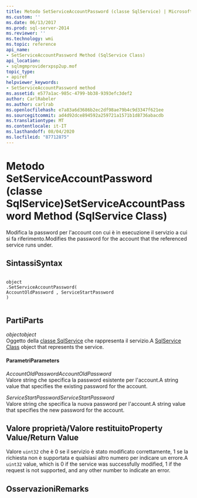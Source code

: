 ```yaml
---
title: Metodo SetServiceAccountPassword (classe SqlService) | Microsoft Docs
ms.custom: ''
ms.date: 06/13/2017
ms.prod: sql-server-2014
ms.reviewer: ''
ms.technology: wmi
ms.topic: reference
api_name:
- SetServiceAccountPassword Method (SqlService Class)
api_location:
- sqlmgmproviderxpsp2up.mof
topic_type:
- apiref
helpviewer_keywords:
- SetServiceAccountPassword method
ms.assetid: e577a1ac-985c-4799-bb38-9393efc3def2
author: CarlRabeler
ms.author: carlrab
ms.openlocfilehash: e7a83a6d3686b2ec2df98ae79b4c9d3347f621ee
ms.sourcegitcommit: ad4d92dce894592a259721a1571b1d8736abacdb
ms.translationtype: MT
ms.contentlocale: it-IT
ms.lasthandoff: 08/04/2020
ms.locfileid: "87712875"
---
```

# <a name="setserviceaccountpassword-method-sqlservice-class"></a><span data-ttu-id="ed53f-102">Metodo SetServiceAccountPassword (classe SqlService)</span><span class="sxs-lookup"><span data-stu-id="ed53f-102">SetServiceAccountPassword Method (SqlService Class)</span></span>
  <span data-ttu-id="ed53f-103">Modifica la password per l'account con cui è in esecuzione il servizio a cui si fa riferimento.</span><span class="sxs-lookup"><span data-stu-id="ed53f-103">Modifies the password for the account that the referenced service runs under.</span></span>  
  
## <a name="syntax"></a><span data-ttu-id="ed53f-104">Sintassi</span><span class="sxs-lookup"><span data-stu-id="ed53f-104">Syntax</span></span>  
  
```  
  
object  
.SetServiceAccountPassword(  
AccountOldPassword , ServiceStartPassword  
)  
  
```  
  
## <a name="parts"></a><span data-ttu-id="ed53f-105">Parti</span><span class="sxs-lookup"><span data-stu-id="ed53f-105">Parts</span></span>  
 <span data-ttu-id="ed53f-106">*object*</span><span class="sxs-lookup"><span data-stu-id="ed53f-106">*object*</span></span>  
 <span data-ttu-id="ed53f-107">Oggetto della [classe SqlService](sqlservice-class.md) che rappresenta il servizio.</span><span class="sxs-lookup"><span data-stu-id="ed53f-107">A [SqlService Class](sqlservice-class.md) object that represents the service.</span></span>  
  
#### <a name="parameters"></a><span data-ttu-id="ed53f-108">Parametri</span><span class="sxs-lookup"><span data-stu-id="ed53f-108">Parameters</span></span>  
 <span data-ttu-id="ed53f-109">*AccountOldPassword*</span><span class="sxs-lookup"><span data-stu-id="ed53f-109">*AccountOldPassword*</span></span>  
 <span data-ttu-id="ed53f-110">Valore string che specifica la password esistente per l'account.</span><span class="sxs-lookup"><span data-stu-id="ed53f-110">A string value that specifies the existing password for the account.</span></span>  
  
 <span data-ttu-id="ed53f-111">*ServiceStartPassword*</span><span class="sxs-lookup"><span data-stu-id="ed53f-111">*ServiceStartPassword*</span></span>  
 <span data-ttu-id="ed53f-112">Valore string che specifica la nuova password per l'account.</span><span class="sxs-lookup"><span data-stu-id="ed53f-112">A string value that specifies the new password for the account.</span></span>  
  
## <a name="property-valuereturn-value"></a><span data-ttu-id="ed53f-113">Valore proprietà/Valore restituito</span><span class="sxs-lookup"><span data-stu-id="ed53f-113">Property Value/Return Value</span></span>  
 <span data-ttu-id="ed53f-114">Valore `uint32` che è 0 se il servizio è stato modificato correttamente, 1 se la richiesta non è supportata e qualsiasi altro numero per indicare un errore.</span><span class="sxs-lookup"><span data-stu-id="ed53f-114">A `uint32` value, which is 0 if the service was successfully modified, 1 if the request is not supported, and any other number to indicate an error.</span></span>  
  
## <a name="remarks"></a><span data-ttu-id="ed53f-115">Osservazioni</span><span class="sxs-lookup"><span data-stu-id="ed53f-115">Remarks</span></span>  
  
